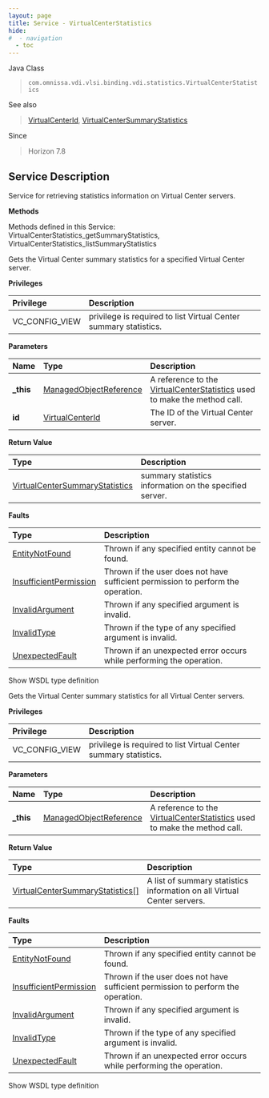 ```yaml
---
layout: page
title: Service - VirtualCenterStatistics
hide:
#  - navigation
  - toc
---
```








Java Class
> `com.omnissa.vdi.vlsi.binding.vdi.statistics.VirtualCenterStatistics`

See also
> [VirtualCenterId](vdi.entity.VirtualCenterId.md), [VirtualCenterSummaryStatistics](vdi.statistics.VirtualCenterStatistics.VirtualCenterSummaryStatistics.md)

Since
> Horizon 7.8





## Service Description

Service for retrieving statistics information on Virtual Center servers.

**Methods**

Methods defined in this Service:
VirtualCenterStatistics_getSummaryStatistics, VirtualCenterStatistics_listSummaryStatistics




Gets the Virtual Center summary statistics for a specified Virtual Center server.

**Privileges**

Privilege | Description
:---|:---
VC_CONFIG_VIEW|  privilege is required to list Virtual Center summary statistics.



**Parameters**

 Name | Type | Description
:---|:---|:---
**_this**| [ManagedObjectReference](vmodl.ManagedObjectReference.md)|  A reference to the [VirtualCenterStatistics](vdi.statistics.VirtualCenterStatistics.md) used to make the method call.
**id**| [VirtualCenterId](vdi.entity.VirtualCenterId.md)|  The ID of the Virtual Center server.




**Return Value**

Type | Description
:---|:---
[VirtualCenterSummaryStatistics](vdi.statistics.VirtualCenterStatistics.VirtualCenterSummaryStatistics.md)| summary statistics information on the specified server.



**Faults**

Type | Description
:---|:---
[EntityNotFound](vdi.fault.EntityNotFound.md)| Thrown if any specified entity cannot be found.
[InsufficientPermission](vdi.fault.InsufficientPermission.md)| Thrown if the user does not have sufficient permission to perform the operation.
[InvalidArgument](vdi.fault.InvalidArgument.md)| Thrown if any specified argument is invalid.
[InvalidType](vdi.fault.InvalidType.md)| Thrown if the type of any specified argument is invalid.
[UnexpectedFault](vdi.fault.UnexpectedFault.md)| Thrown if an unexpected error occurs while performing the operation.

Show WSDL type definition







Gets the Virtual Center summary statistics for all Virtual Center servers.

**Privileges**

Privilege | Description
:---|:---
VC_CONFIG_VIEW|  privilege is required to list Virtual Center summary statistics.



**Parameters**

 Name | Type | Description
:---|:---|:---
**_this**| [ManagedObjectReference](vmodl.ManagedObjectReference.md)|  A reference to the [VirtualCenterStatistics](vdi.statistics.VirtualCenterStatistics.md) used to make the method call.



**Return Value**

Type | Description
:---|:---
[VirtualCenterSummaryStatistics[]](vdi.statistics.VirtualCenterStatistics.VirtualCenterSummaryStatistics.md)| A list of summary statistics information on all Virtual Center servers.



**Faults**

Type | Description
:---|:---
[EntityNotFound](vdi.fault.EntityNotFound.md)| Thrown if any specified entity cannot be found.
[InsufficientPermission](vdi.fault.InsufficientPermission.md)| Thrown if the user does not have sufficient permission to perform the operation.
[InvalidArgument](vdi.fault.InvalidArgument.md)| Thrown if any specified argument is invalid.
[InvalidType](vdi.fault.InvalidType.md)| Thrown if the type of any specified argument is invalid.
[UnexpectedFault](vdi.fault.UnexpectedFault.md)| Thrown if an unexpected error occurs while performing the operation.

Show WSDL type definition












 
